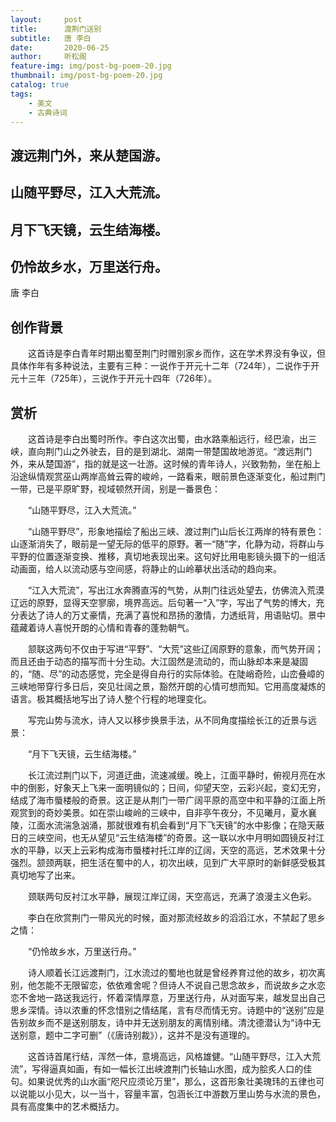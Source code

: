 ```yaml
---
layout:     post
title:      渡荆门送别
subtitle:   唐 李白
date:       2020-06-25
author:     听松阁
feature-img: img/post-bg-poem-20.jpg
thumbnail: img/post-bg-poem-20.jpg
catalog: true
tags:
    - 美文
    - 古典诗词
---
```


## 渡远荆门外，来从楚国游。

## 山随平野尽，江入大荒流。

## 月下飞天镜，云生结海楼。

## 仍怜故乡水，万里送行舟。


 唐 李白


## 创作背景



　　这首诗是李白青年时期出蜀至荆门时赠别家乡而作，这在学术界没有争议，但具体作年有多种说法，主要有三种：一说作于开元十二年（724年），二说作于开元十三年（725年），三说作于开元十四年（726年）。





## 赏析



　　这首诗是李白出蜀时所作。李白这次出蜀，由水路乘船远行，经巴渝，出三峡，直向荆门山之外驶去，目的是到湖北、湖南一带楚国故地游览。“渡远荆门外，来从楚国游”，指的就是这一壮游。这时候的青年诗人，兴致勃勃，坐在船上沿途纵情观赏巫山两岸高耸云霄的峻岭，一路看来，眼前景色逐渐变化，船过荆门一带，已是平原旷野，视域顿然开阔，别是一番景色：



　　“山随平野尽，江入大荒流。”



　　“山随平野尽”，形象地描绘了船出三峡、渡过荆门山后长江两岸的特有景色：山逐渐消失了，眼前是一望无际的低平的原野。著一“随”字，化静为动，将群山与平野的位置逐渐变换、推移，真切地表现出来。这句好比用电影镜头摄下的一组活动画面，给人以流动感与空间感，将静止的山岭摹状出活动的趋向来。



　　“江入大荒流”，写出江水奔腾直泻的气势，从荆门往远处望去，仿佛流入荒漠辽远的原野，显得天空寥廓，境界高远。后句著一“入”字，写出了气势的博大，充分表达了诗人的万丈豪情，充满了喜悦和昂扬的激情，力透纸背，用语贴切。景中蕴藏着诗人喜悦开朗的心情和青春的蓬勃朝气。



　　颔联这两句不仅由于写进“平野”、“大荒”这些辽阔原野的意象，而气势开阔；而且还由于动态的描写而十分生动。大江固然是流动的，而山脉却本来是凝固的，“随、尽”的动态感觉，完全是得自舟行的实际体验。在陡峭奇险，山峦叠嶂的三峡地带穿行多日后，突见壮阔之景，豁然开朗的心情可想而知。它用高度凝炼的语言。极其概括地写出了诗人整个行程的地理变化。



　　写完山势与流水，诗人又以移步换景手法，从不同角度描绘长江的近景与远景：



　　“月下飞天镜，云生结海楼。”



　　长江流过荆门以下，河道迂曲，流速减缓。晚上，江面平静时，俯视月亮在水中的倒影，好象天上飞来一面明镜似的；日间，仰望天空，云彩兴起，变幻无穷，结成了海市蜃楼般的奇景。这正是从荆门一带广阔平原的高空中和平静的江面上所观赏到的奇妙美景。如在崇山峻岭的三峡中，自非亭午夜分，不见曦月，夏水襄陵，江面水流湍急汹涌，那就很难有机会看到“月下飞天镜”的水中影像；在隐天蔽日的三峡空间，也无从望见“云生结海楼”的奇景。这一联以水中月明如圆镜反衬江水的平静，以天上云彩构成海市蜃楼衬托江岸的辽阔，天空的高远，艺术效果十分强烈。颔颈两联，把生活在蜀中的人，初次出峡，见到广大平原时的新鲜感受极其真切地写了出来。



　　颈联两句反衬江水平静，展现江岸辽阔，天空高远，充满了浪漫主义色彩。



　　李白在欣赏荆门一带风光的时候，面对那流经故乡的滔滔江水，不禁起了思乡之情：



　　“仍怜故乡水，万里送行舟。”



　　诗人顺着长江远渡荆门，江水流过的蜀地也就是曾经养育过他的故乡，初次离别，他怎能不无限留恋，依依难舍呢？但诗人不说自己思念故乡，而说故乡之水恋恋不舍地一路送我远行，怀着深情厚意，万里送行舟，从对面写来，越发显出自己思乡深情。诗以浓重的怀念惜别之情结尾，言有尽而情无穷。诗题中的“送别”应是告别故乡而不是送别朋友，诗中并无送别朋友的离情别绪。清沈德潜认为“诗中无送别意，题中二字可删”（《唐诗别裁》），这并不是没有道理的。



　　这首诗首尾行结，浑然一体，意境高远，风格雄健。“山随平野尽，江入大荒流”，写得逼真如画，有如一幅长江出峡渡荆门长轴山水图，成为脍炙人口的佳句。如果说优秀的山水画“咫尺应须论万里”，那么，这首形象壮美瑰玮的五律也可以说能以小见大，以一当十，容量丰富，包涵长江中游数万里山势与水流的景色，具有高度集中的艺术概括力。
